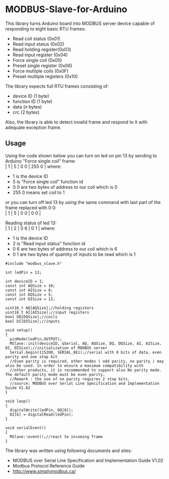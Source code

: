 # MODBUS-Slave-for-Arduino

This library turns Arduino board into MODBUS server device capable of responding to eight basic RTU frames:
+ Read coil status (0x01)
+ Read input status (0x02)
+ Read holding register(0x03)
+ Read input register (0x04)
+ Force single coil (0x05)
+ Preset single register (0x06)
+ Force multiple coils (0x0F)
+ Preset multiple registers (0x10)

The library expects full RTU frames consisting of:
+ device ID (1 byte)
+ function ID (1 byte)
+ data (n bytes)
+ crc (2 bytes)

Also, the library is able to detect invalid frame and respond to it with adequate exception frame.

## Usage
Using the code shown below you can turn on led on pin 13 by sending to Arduino "Force single coil" frame: <br />
| 1 | 5 | 0 0 | 255 0 | where: <br />
+ 1 is the device ID
+ 5 is "Force single coil" function id
+ 0 0 are two bytes of address to our coil which is 0
+ 255 0 means set coil to 1

or you can turn off led 13 by using the same command with last part of the frame replaced with 0 0: <br />
| 1 | 5 | 0 0 | 0 0 |

Reading status of led 13: <br />
| 1 | 2 | 0 6 | 0 1 | where: <br />
+ 1 is the device ID
+ 2 is "Read input status" function id
+ 0 6 are two bytes of address to our coil which is 6
+ 0 1 are two bytes of quantity of inputs to be read which is 1
```
#include "modbus_slave.h"

int ledPin = 13;

int deviceID = 1;
const int AQSize = 10;
const int AISize = 8;
const int DQSize = 5;
const int DISize = 12;

uint16_t AQ[AQSize];//holding registers
uint16_t AI[AISize];//input registers
bool DQ[DQSize];//coils
bool DI[DISize];//inputs

void setup()
{
  pinMode(ledPin,OUTPUT);
  MSlave::init(deviceID, &Serial, AQ, AQSize, DQ, DQSize, AI, AISize, DI, DISize);//initialization of MODBUS server
  Serial.begin(115200, SERIAL_8E1);//serial with 8 bits of data, even parity and one stop bit
  //Even parity is required, other modes ( odd parity, no parity ) may also be used. In order to ensure a maximum compatibility with
  //other products, it is recommended to support also No parity mode. The default parity mode must be even parity.
  //Remark : the use of no parity requires 2 stop bits.
  //source: MODBUS over Serial Line Specification and Implementation Guide V1.02
}

void loop()
{
  digitalWrite(ledPin, DQ[0]);
  DI[6] = digitalRead(ledPin);
}

void serialEvent()
{
  MSlave::event();//react to incoming frame
}
```

The library was written using following documents and sites:
+ MODBUS over Serial Line Specification and Implementation Guide V1.02
+ Modbus Protocol Reference Guide
+ http://www.simplymodbus.ca/

